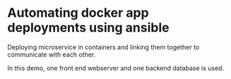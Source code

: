 # Automating docker app deployments using ansible

Deploying microservice in containers and linking them together to communicate with each other.

In this demo, one front end webserver and one backend database is used.

